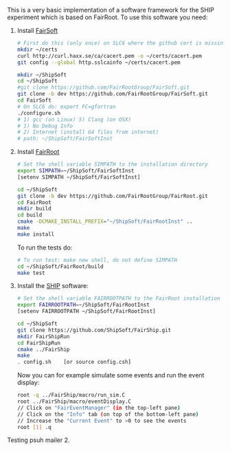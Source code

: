 This is a very basic implementation of a software framework for the SHIP experiment which is based on FairRoot. To use this software you need:

1. Install [FairSoft](https://github.com/FairRootGroup/FairSoft/tree/dev)

    ```bash
    # First do this (only once) on SLC6 where the github cert is missing
    mkdir ~/certs
    curl http://curl.haxx.se/ca/cacert.pem -o ~/certs/cacert.pem
    git config --global http.sslcainfo ~/certs/cacert.pem
    ```

    ```bash
    mkdir ~/ShipSoft
    cd ~/ShipSoft
    #git clone https://github.com/FairRootGroup/FairSoft.git
    git clone -b dev https://github.com/FairRootGroup/FairSoft.git
    cd FairSoft
    # On SLC6 do: export FC=gfortran
    ./configure.sh
    # 1) gcc (on Linux) 5) Clang (on OSX)
    # 1) No Debug Info
    # 2) Internet (install G4 files from internet)
    # path: ~/ShipSoft/FairSoftInst
    ```

2. Install [FairRoot](http://fairroot.gsi.de/?q=node/82)

    ```bash
    # Set the shell variable SIMPATH to the installation directory
    export SIMPATH=~/ShipSoft/FairSoftInst
    [setenv SIMPATH ~/ShipSoft/FairSoftInst]

    cd ~/ShipSoft
    git clone -b dev https://github.com/FairRootGroup/FairRoot.git
    cd FairRoot
    mkdir build
    cd build
    cmake -DCMAKE_INSTALL_PREFIX="~/ShipSoft/FairRootInst" ..
    make
    make install
    ```

    To run the tests do:

    ```bash
    # To run test: make new shell, do not define SIMPATH
    cd ~/ShipSoft/FairRoot/build
    make test
    ```

3. Install the [SHIP](https://github.com/ShipSoft/FairShip.git) software:

    ```bash
    # Set the shell variable FAIRROOTPATH to the FairRoot installation directory
    export FAIRROOTPATH=~/ShipSoft/FairRootInst
    [setenv FAIRROOTPATH ~/ShipSoft/FairRootInst]

    cd ~/ShipSoft
    git clone https://github.com/ShipSoft/FairShip.git
    mkdir FairShipRun
    cd FairShipRun
    cmake ../FairShip
    make
    . config.sh    [or source config.csh]
    ```

    Now you can for example simulate some events and run the event display:

    ```bash
    root -q ../FairShip/macro/run_sim.C
    root ../FairShip/macro/eventDisplay.C
    // Click on "FairEventManager" (in the top-left pane)
    // Click on the "Info" tab (on top of the bottom-left pane)
    // Increase the "Current Event" to >0 to see the events
    root [1] .q
    ```

Testing psuh mailer 2.
